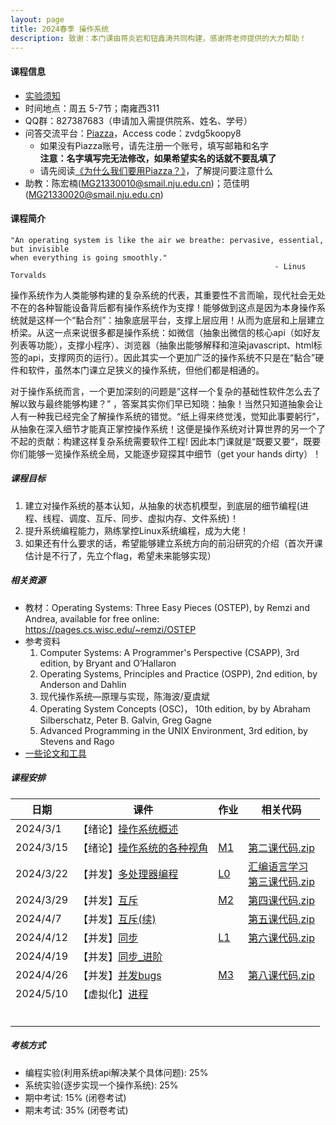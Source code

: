 ```yaml
---
layout: page
title: 2024春季 操作系统
description: 致谢：本门课由蒋炎岩和钮鑫涛共同构建，感谢蒋老师提供的大力帮助！
---
```


#### 课程信息

- [实验须知](../lab)
- 时间地点：周五 5-7节；南雍西311
- QQ群：827387683（申请加入需提供院系、姓名、学号）
- 问答交流平台：[Piazza](https://piazza.com/nju.edu.cn/spring2024/90211203)，Access code：zvdg5koopy8
  - 如果没有Piazza账号，请先注册一个账号，填写邮箱和名字<br>**注意：名字填写完无法修改，如果希望实名的话就不要乱填了**
  - 请先阅读[《为什么我们要用Piazza？》](/courses/Piazza/)，了解提问要注意什么
- 助教：陈宏楠(MG21330010@smail.nju.edu.cn)；范佳明(MG21330020@smail.nju.edu.cn)

#### 课程简介

```
"An operating system is like the air we breathe: pervasive, essential, but invisible 
when everything is going smoothly." 
                                         		           - Linus Torvalds
```



操作系统作为人类能够构建的复杂系统的代表，其重要性不言而喻，现代社会无处不在的各种智能设备背后都有操作系统作为支撑！能够做到这点是因为本身操作系统就是这样一个“黏合剂”：抽象底层平台，支撑上层应用！从而为底层和上层建立桥梁。从这一点来说很多都是操作系统：如微信（抽象出微信的核心api（如好友列表等功能），支撑小程序）、浏览器（抽象出能够解释和渲染javascript、html标签的api，支撑网页的运行）。因此其实一个更加广泛的操作系统不只是在“黏合”硬件和软件，虽然本门课立足狭义的操作系统，但他们都是相通的。

对于操作系统而言，一个更加深刻的问题是”这样一个复杂的基础性软件怎么去了解以致与最终能够构建？” ，答案其实你们早已知晓：抽象！当然只知道抽象会让人有一种我已经完全了解操作系统的错觉。“纸上得来终觉浅，觉知此事要躬行”，从抽象在深入细节才能真正掌控操作系统！这便是操作系统对计算世界的另一个了不起的贡献：构建这样复杂系统需要软件工程!  因此本门课就是“既要又要“，既要你们能够一览操作系统全局，又能逐步窥探其中细节（get your hands dirty）！

##### 课程目标

1. 建立对操作系统的基本认知，从抽象的状态机模型，到底层的细节编程(进程、线程、调度、互斥、同步、虚拟内存、文件系统)！
2. 提升系统编程能力，熟练掌控Linux系统编程，成为大佬！
3. 如果还有什么要求的话，希望能够建立系统方向的前沿研究的介绍（首次开课估计是不行了，先立个flag，希望未来能够实现）

##### 相关资源

- 教材：Operating Systems: Three Easy Pieces (OSTEP), by Remzi and Andrea, available for free online: https://pages.cs.wisc.edu/~remzi/OSTEP
- 参考资料
  1. Computer Systems: A Programmer's Perspective (CSAPP), 3rd edition, by Bryant and O’Hallaron
  2. Operating Systems, Principles and Practice (OSPP), 2nd edition, by Anderson and Dahlin
  3. 现代操作系统—原理与实现，陈海波/夏虞斌
  4. Operating System Concepts (OSC)， 10th edition, by by Abraham Silberschatz, Peter B. Galvin, Greg Gagne
  5. Advanced Programming in the UNIX Environment, 3rd edition, by Stevens and Rago
- [一些论文和工具](../resources)

##### 课程安排

| 日期      | 课件                                                         | 作业        | 相关代码                                                     |
| --------- | ------------------------------------------------------------ | ----------- | ------------------------------------------------------------ |
| 2024/3/1  | 【绪论】[操作系统概述](/assets/pdf/2024Spring-OS/1.绪论-操作系统概述.pdf) |             |                                                              |
| 2024/3/15 | 【绪论】[操作系统的各种视角](/assets/pdf/2024Spring-OS/2.绪论-操作系统的各种视角.pdf) | [M1](../M1) | [第二课代码.zip](/assets/pdf/2024Spring-OS/第二课代码.zip)   |
| 2024/3/22 | 【并发】[多处理器编程](/assets/pdf/2024Spring-OS/3.[并发]多处理器编程.pdf) | [L0](../L0) | [汇编语言学习](https://asmtutor.com/)<br /> [第三课代码.zip](/assets/pdf/2024Spring-OS/第三课代码.zip) |
| 2024/3/29 | 【并发】[互斥](/assets/pdf/2024Spring-OS/4.[并发]互斥.pdf)   | [M2](../M2) | [第四课代码.zip](/assets/pdf/2024Spring-OS/第四课代码.zip)   |
| 2024/4/7  | 【并发】[互斥(续)](/assets/pdf/2024Spring-OS/5.[并发]互斥(续).pdf) |             | [第五课代码.zip](/assets/pdf/2024Spring-OS/第五课代码.zip)   |
| 2024/4/12 | 【并发】[同步](/assets/pdf/2024Spring-OS/6.[并发]同步.pdf)   | [L1](../L1) | [第六课代码.zip](/assets/pdf/2024Spring-OS/第六课代码.zip)   |
| 2024/4/19 | 【并发】[同步_进阶](/assets/pdf/2024Spring-OS/7.[并发]同步_进阶.pdf) |             |                                                              |
| 2024/4/26 | 【并发】[并发bugs](/assets/pdf/2024Spring-OS/8.[并发]并发bugs.pdf) | [M3](../M3) | [第八课代码.zip](/assets/pdf/2024Spring-OS/第八课代码.zip)   |
| 2024/5/10 | 【虚拟化】[进程](/assets/pdf/2024Spring-OS/9.[虚拟化]进程.pdf) |             |                                                              |
|           |                                                              |             |                                                              |
|           |                                                              |             |                                                              |
|           |                                                              |             |                                                              |
|           |                                                              |             |                                                              |
|           |                                                              |             |                                                              |
|           |                                                              |             |                                                              |

##### 考核方式

- 编程实验(利用系统api解决某个具体问题): 25%
- 系统实验(逐步实现一个操作系统): 25%
- 期中考试: 15% (闭卷考试)
- 期末考试: 35% (闭卷考试)

